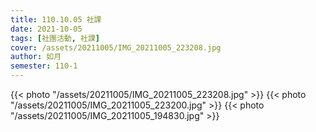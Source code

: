 ```yaml
---
title: 110.10.05 社課
date: 2021-10-05
tags: [社團活動, 社課]
cover: /assets/20211005/IMG_20211005_223208.jpg
author: 如月
semester: 110-1
---
```


{{< photo "/assets/20211005/IMG_20211005_223208.jpg" >}} {{< photo "/assets/20211005/IMG_20211005_223200.jpg" >}}
{{< photo "/assets/20211005/IMG_20211005_194830.jpg" >}}
